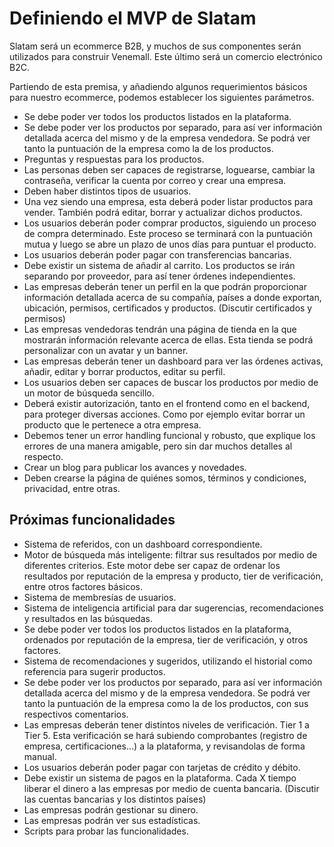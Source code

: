 # Definiendo el MVP de Slatam
Slatam será un ecommerce B2B, y muchos de sus componentes serán utilizados para construir Venemall. Este último será un comercio electrónico B2C.

Partiendo de esta premisa, y añadiendo algunos requerimientos básicos para nuestro ecommerce, podemos establecer los siguientes parámetros.

- Se debe poder ver todos los productos listados en la plataforma.
- Se debe poder ver los productos por separado, para así ver información detallada acerca del mismo y de la empresa vendedora. Se podrá ver tanto la puntuación de la empresa como la de los productos.
- Preguntas y respuestas para los productos.
- Las personas deben ser capaces de registrarse, loguearse, cambiar la contraseña, verificar la cuenta por correo y crear una empresa.
- Deben haber distintos tipos de usuarios.
- Una vez siendo una empresa, esta deberá poder listar productos para vender. También podrá editar, borrar y actualizar dichos productos.
- Los usuarios deberán poder comprar productos, siguiendo un proceso de compra determinado. Este proceso se terminará con la puntuación mutua y luego se abre un plazo de unos días para puntuar el producto.
- Los usuarios deberán poder pagar con transferencias bancarias.
- Debe existir un sistema de añadir al carrito. Los productos se irán separando por proveedor, para así tener órdenes independientes.
- Las empresas deberán tener un perfil en la que podrán proporcionar información detallada acerca de su compañía, países a donde exportan, ubicación, permisos, certificados y productos. (Discutir certificados y permisos)
- Las empresas vendedoras tendrán una página de tienda en la que mostrarán información relevante acerca de ellas. Esta tienda se podrá personalizar con un avatar y un banner.
- Las empresas deberán tener un dashboard para ver las órdenes activas, añadir, editar y borrar productos, editar su perfil.
- Los usuarios deben ser capaces de buscar los productos por medio de un motor de búsqueda sencillo.
- Deberá existir autorización, tanto en el frontend como en el backend, para proteger diversas acciones. Como por ejemplo evitar borrar un producto que le pertenece a otra empresa.
- Debemos tener un error handling funcional y robusto, que explique los errores de una manera amigable, pero sin dar muchos detalles al respecto.
- Crear un blog para publicar los avances y novedades.
- Deben crearse la página de quiénes somos, términos y condiciones, privacidad, entre otras.


## Próximas funcionalidades

- Sistema de referidos, con un dashboard correspondiente.
- Motor de búsqueda más inteligente: filtrar sus resultados por medio de diferentes criterios. Este motor debe ser capaz de ordenar los resultados por reputación de la empresa y producto, tier de verificación, entre otros factores básicos.
- Sistema de membresías de usuarios.
- Sistema de inteligencia artificial para dar sugerencias, recomendaciones y resultados en las búsquedas.
- Se debe poder ver todos los productos listados en la plataforma, ordenados por reputación de la empresa, tier de verificación, y otros factores.
- Sistema de recomendaciones y sugeridos, utilizando el historial como referencia para sugerir productos.
- Se debe poder ver los productos por separado, para así ver información detallada acerca del mismo y de la empresa vendedora. Se podrá ver tanto la puntuación de la empresa como la de los productos, con sus respectivos comentarios.
- Las empresas deberán tener distintos niveles de verificación. Tier 1 a Tier 5. Esta verificación se hará subiendo comprobantes (registro de empresa, certificaciones…) a la plataforma, y revisandolas de forma manual.
- Los usuarios deberán poder pagar con tarjetas de crédito y débito.
- Debe existir un sistema de pagos en la plataforma. Cada X tiempo liberar el dinero a las empresas por medio de cuenta bancaria. (Discutir las cuentas bancarias y los distintos países)
- Las empresas podrán gestionar su dinero.
- Las empresas podrán ver sus estadísticas.
- Scripts para probar las funcionalidades.
